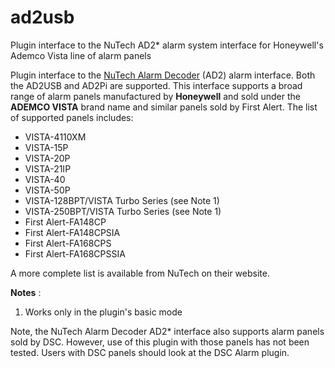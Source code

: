 # ad2usb
 Plugin interface to the NuTech AD2* alarm system interface for Honeywell's Ademco Vista line of alarm panels

 Plugin interface to the [NuTech Alarm Decoder](https://www.alarmdecoder.com) (AD2) alarm interface. Both the AD2USB and AD2Pi are supported. This interface supports a broad range of alarm panels manufactured by **Honeywell** and sold under the **ADEMCO VISTA** brand name and similar panels sold by First Alert. The list of supported panels includes:

- VISTA-4110XM
- VISTA-15P
- VISTA-20P
- VISTA-21IP
- VISTA-40
- VISTA-50P
- VISTA-128BPT/VISTA Turbo Series (see Note 1)
- VISTA-250BPT/VISTA Turbo Series (see Note 1)
- First Alert-FA148CP
- First Alert-FA148CPSIA
- First Alert-FA168CPS
- First Alert-FA168CPSSIA

A more complete list is available from NuTech on their website.

**Notes** :
1. Works only in the plugin's basic mode

Note, the NuTech Alarm Decoder AD2* interface also supports alarm panels sold by DSC. However, use of this plugin with those panels has not been tested. Users with DSC panels should look at the DSC Alarm plugin.
